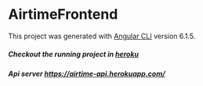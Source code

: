 # AirtimeFrontend

This project was generated with [Angular CLI](https://github.com/angular/angular-cli) version 6.1.5.

##### Checkout the running project in [heroku](https://airtime-fe.herokuapp.com/)

##### Api server https://airtime-api.herokuapp.com/

